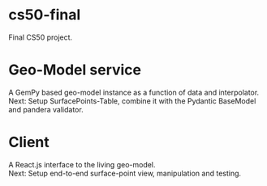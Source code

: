 # cs50-final
Final CS50 project.

# Geo-Model service
A GemPy based geo-model instance as a function of data and interpolator. <br/>
Next: Setup SurfacePoints-Table, combine it with the Pydantic BaseModel and pandera validator.

# Client
A React.js interface to the living geo-model. <br/>
Next: Setup end-to-end surface-point view, manipulation and testing.
